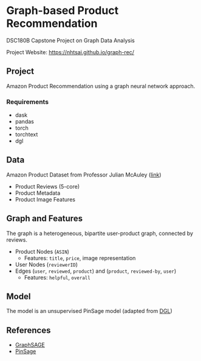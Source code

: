 # Graph-based Product Recommendation
DSC180B Capstone Project on Graph Data Analysis

Project Website: https://nhtsai.github.io/graph-rec/

## Project
Amazon Product Recommendation using a graph neural network approach.

### Requirements
- dask
- pandas
- torch
- torchtext
- dgl

## Data
Amazon Product Dataset from Professor Julian McAuley ([link](http://jmcauley.ucsd.edu/data/amazon/links.html))
* Product Reviews (5-core)
* Product Metadata
* Product Image Features

## Graph and Features
The graph is a heterogeneous, bipartite user-product graph, connected by reviews.
  * Product Nodes (`ASIN`)
    * Features: `title`, `price`, image representation
  * User Nodes (`reviewerID`)
  * Edges (`user`, `reviewed`, `product`) and (`product`, `reviewed-by`, `user`)
    * Features: `helpful`, `overall`

## Model
The model is an unsupervised PinSage model (adapted from [DGL](https://github.com/dmlc/dgl/tree/master/examples/pytorch/pinsage))

## References
* [GraphSAGE](http://snap.stanford.edu/graphsage/)
* [PinSage](https://medium.com/pinterest-engineering/pinsage-a-new-graph-convolutional-neural-network-for-web-scale-recommender-systems-88795a107f48)

